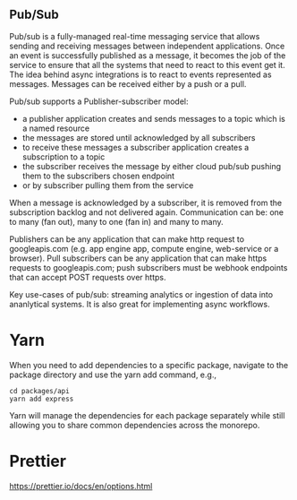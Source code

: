 ## Pub/Sub

Pub/sub is a fully-managed real-time messaging service that allows sending and receiving messages
between independent applications. Once an event is successfully published as a message, it becomes the job
of the service to ensure that all the systems that need to react to this event get it. The idea behind async
integrations is to react to events represented as messages.
Messages can be received either by a push or a pull.

Pub/sub supports a Publisher-subscriber model:

- a publisher application creates and sends messages to a topic which is a named resource
- the messages are stored until acknowledged by all subscribers
- to receive these messages a subscriber application creates a subscription to a topic
- the subscriber receives the message by either cloud pub/sub pushing them to the subscribers chosen endpoint
- or by subscriber pulling them from the service

When a message is acknowledged by a subscriber, it is removed from the subscription backlog and not delivered again.
Communication can be: one to many (fan out), many to one (fan in) and many to many.

Publishers can be any application that can make http request to googleapis.com (e.g. app engine app, compute engine,
web-service or a browser). Pull subscribers can be any application that can make https requests to googleapis.com; push
subscribers must be webhook endpoints that can accept POST requests over https.

Key use-cases of pub/sub: streaming analytics or ingestion of data into ananlytical systems.
It is also great for implementing async workflows.

# Yarn

When you need to add dependencies to a specific package,
navigate to the package directory and use the yarn add command, e.g.,

```
cd packages/api
yarn add express
```

Yarn will manage the dependencies for each package separately while still allowing you to share common dependencies
across the monorepo.

# Prettier

https://prettier.io/docs/en/options.html